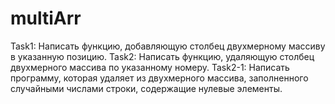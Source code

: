 # multiArr
Task1: Написать функцию, добавляющую столбец
двухмерному массиву в указанную позицию.
Task2: Написать функцию, удаляющую столбец двухмерного массива по указанному номеру.
Task2-1: Написать программу, которая удаляет из
двухмерного массива, заполненного случайными числами
строки, содержащие нулевые элементы.
